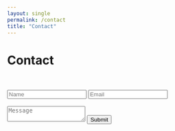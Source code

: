 ```yaml
---
layout: single
permalink: /contact
title: "Contact"
---
```


# Contact

<br/>
<br/>

<form id="contact_form" class="contact_form" action="https://152.67.217.36:5000/submit_form" method="POST">
  <div class="input_container">
    <input type="text" name="name" placeholder="Name" required/>
    <input type="email" name="email" placeholder="Email" required/>
  </div>
  <br />
  <textarea name="message" placeholder="Message" maxlength="500" required></textarea>
  <button type="submit">Submit</button>
</form>
